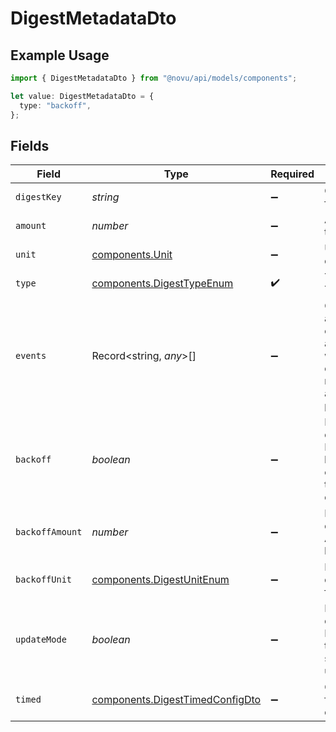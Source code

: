 # DigestMetadataDto

## Example Usage

```typescript
import { DigestMetadataDto } from "@novu/api/models/components";

let value: DigestMetadataDto = {
  type: "backoff",
};
```

## Fields

| Field                                                                               | Type                                                                                | Required                                                                            | Description                                                                         |
| ----------------------------------------------------------------------------------- | ----------------------------------------------------------------------------------- | ----------------------------------------------------------------------------------- | ----------------------------------------------------------------------------------- |
| `digestKey`                                                                         | *string*                                                                            | :heavy_minus_sign:                                                                  | Optional key for the digest                                                         |
| `amount`                                                                            | *number*                                                                            | :heavy_minus_sign:                                                                  | Amount for the digest                                                               |
| `unit`                                                                              | [components.Unit](../../models/components/unit.md)                                  | :heavy_minus_sign:                                                                  | Unit of the digest                                                                  |
| `type`                                                                              | [components.DigestTypeEnum](../../models/components/digesttypeenum.md)              | :heavy_check_mark:                                                                  | The Digest Type                                                                     |
| `events`                                                                            | Record<string, *any*>[]                                                             | :heavy_minus_sign:                                                                  | Optional array of events associated with the digest, represented as key-value pairs |
| `backoff`                                                                           | *boolean*                                                                           | :heavy_minus_sign:                                                                  | Regular digest: Indicates if backoff is enabled for the regular digest              |
| `backoffAmount`                                                                     | *number*                                                                            | :heavy_minus_sign:                                                                  | Regular digest: Amount for backoff                                                  |
| `backoffUnit`                                                                       | [components.DigestUnitEnum](../../models/components/digestunitenum.md)              | :heavy_minus_sign:                                                                  | Regular digest: Unit for backoff                                                    |
| `updateMode`                                                                        | *boolean*                                                                           | :heavy_minus_sign:                                                                  | Regular digest: Indicates if the digest should update                               |
| `timed`                                                                             | [components.DigestTimedConfigDto](../../models/components/digesttimedconfigdto.md)  | :heavy_minus_sign:                                                                  | Configuration for timed digest                                                      |